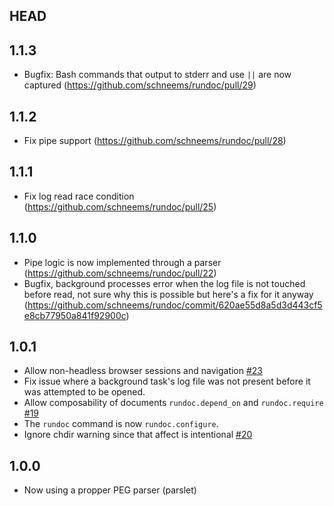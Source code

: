 ## HEAD

## 1.1.3

- Bugfix: Bash commands that output to stderr and use `||` are now captured (https://github.com/schneems/rundoc/pull/29)

## 1.1.2

- Fix pipe support (https://github.com/schneems/rundoc/pull/28)

## 1.1.1

- Fix log read race condition (https://github.com/schneems/rundoc/pull/25)

## 1.1.0

- Pipe logic is now implemented through a parser (https://github.com/schneems/rundoc/pull/22)
- Bugfix, background processes error when the log file is not touched before read, not sure why this is possible but here's a fix for it anyway (https://github.com/schneems/rundoc/commit/620ae55d8a5d3d443cf5e8cb77950a841f92900c)

## 1.0.1

- Allow non-headless browser sessions and navigation [#23](https://github.com/schneems/rundoc/pull/23)
- Fix issue where a background task's log file was not present before it was attempted to be opened.
- Allow composability of documents `rundoc.depend_on` and `rundoc.require` [#19](https://github.com/schneems/rundoc/pull/19)
- The `rundoc` command is now `rundoc.configure`.
- Ignore chdir warning since that affect is intentional [#20](https://github.com/schneems/rundoc/pull/20)

## 1.0.0

- Now using a propper PEG parser (parslet)
